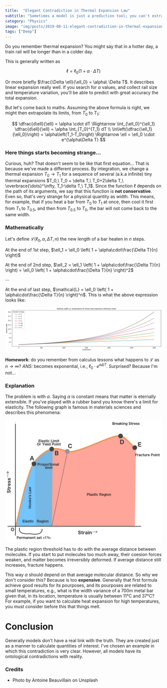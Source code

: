 ```yaml
---
title:  "Elegant Contradiction in Thermal Expansion Law"
subtitle: "Sometimes a model is just a prediction tool; you can't extract any underlying truth from it"
category: "Physics"
image: "img/posts/2019-08-11-elegant-contradiction-in-thermal-expansion-law/cover.jpeg"
tags: ["Deep"]
---
```


Do you remember thermal expansion? You might say that in a hotter day, a train rail will be longer than in a colder day.

This is generally written as

$$
\ell = \ell_0 \left( 1 + \alpha\cdot\Delta T \right)
$$

Or more briefly $\frac{\Delta \ell}{\ell_0} = \alpha\ \Delta T$. It describes linear expansion really well. If you search for $\alpha$ values, and collect rail size and temperature variation, you'll be able to predict with great accuracy the total expansion.

But let's come back to maths. Assuming the above formula is right, we might then extrapolate its limits, from $T_0$ to $T_1$:

$$
\dfrac{d\ell}{\ell} = \alpha \cdot dT
\Rightarrow \int_{\ell_0}^{\ell_1} \dfrac{d\ell}{\ell} = \alpha \int_{T_0}^{T_1} dT \\
\ln\left(\dfrac{\ell_1}{\ell_0}\right) = \alpha\left(T_1-T_0\right)
\Rightarrow \ell = \ell_0 \cdot e^{\alpha\Delta T}
$$

### Here things starts becoming strange...
Curious, huh? That doesn't seem to be like that first equation...
That is because we've made a different process. By integration, we change a thermal expansion $T_0 \rightarrow T_1$ for a sequence of several (a.k.a infinite) tiny thermal expansions $T_0,\ T_0 + \delta T,\ T_0+2\delta T,\ \overbrace{\dots}^\infty, T_1-\delta T,\ T_1$. Since the function $\ell$ depends on the path of its arguments, we say that this function is **not conservative**.
Even so, that's very strange for a physical quantity as width. This means, for example, that if you heat a bar from $T_0$ to $T_1$ at once, then cool it first from $T_1$ to $T_{0.5}$, and then from $T_{0.5}$ to $T_0$, the bar will not come back to the same width.

### Mathematically
Let's define $\mathcal{L}(\ell_0, \alpha, \Delta T, n)$ the new length of a bar heaten in $n$ steps.

At the end of 1st step, $\ell_1 = \ell_0 \left( 1 + \alpha\cdot\frac{\Delta T}{n} \right)$

At the end of 2nd step, $\ell_2 = \ell_1 \left( 1 + \alpha\cdot\frac{\Delta T}{n} \right) = \ell_0 \left( 1 + \alpha\cdot\frac{\Delta T}{n} \right)^2$

$\cdots$

At the end of last step, $\mathcal{L} = \ell_0 \left( 1 + \alpha\cdot\frac{\Delta T}{n} \right)^n$.
This is what the above expression looks like:

![png](img/posts/2019-08-11-elegant-contradiction-in-thermal-expansion-law/graph1.png)

**Homework**: do you remember from calculus lessons what happens to $\mathcal{L}$ as $n\rightarrow\infty$? *ANS:* becomes exponential, i.e., $\ell_0 \cdot e^{\alpha\Delta T}$. Surprised? Because I'm not...

### Explanation
The problem is with $\alpha$. Saying $\alpha$ is constant means that matter is eternally extensible. If you've played with a rubber band you know there's a limit for elasticity. The following graph is famous in materials sciences and describes this phenomena:

![png](img/posts/2019-08-11-elegant-contradiction-in-thermal-expansion-law/graph2.jpg)

The plastic region threshold has to do with the average distance between molecules. If you start to put molecules too much away, their coesion forces weaken, and matter becomes irreversibly deformed. If average distance still increases, fracture happens.

This way $\alpha$ should depend on that average molecular distance. So why we don't consider this? Because is too **expensive**. Generally that first formula achieve good results for its pourposes, and its pourposes are related to small temperatures, e.g., what is the width variance of a 700m metal bar given that, in its location, temperature is usually between 11°C and 37°C? For example, if you want to calculate heat expansion for high temperatures, you must consider before this that things melt. 

# Conclusion
Generally models don't have a real link with the truth. They are created just as a manner to calculate quantities of interest. I've chosen an example in which this contradiction is very clear. However, all models have its ontological contradictions with reality.

### Credits
- Photo by Antoine Beauvillain on Unsplash